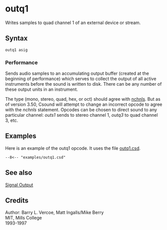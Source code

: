 <!--
id:outq1
category:Signal I/O:Signal Output
-->
# outq1
Writes samples to quad channel 1 of an external device or stream.

## Syntax
``` csound-orc
outq1 asig
```

### Performance

Sends audio samples to an accumulating output buffer (created at the beginning of performance) which serves to collect the output of all active instruments before the sound is written to disk. There can be any number of these output units in an instrument.

The type (mono, stereo, quad, hex, or oct) should agree with [nchnls](../../opcodes/nchnls). But as of version 3.50, Csound will attempt to change an incorrect opcode to agree with the _nchnls_ statement. Opcodes can be chosen to direct sound to any particular channel: _outs1_ sends to stereo channel 1, _outq3_ to quad channel 3, etc.

## Examples

Here is an example of the outq1 opcode. It uses the file [outq1.csd](../../examples/outq1.csd).

``` csound-csd title="Example of the outq1 opcode." linenums="1"
--8<-- "examples/outq1.csd"
```

## See also

[Signal Output](../../sigio/output)

## Credits

Author: Barry L. Vercoe, Matt Ingalls/Mike Berry<br>
MIT, Mills College<br>
1993-1997<br>
